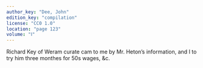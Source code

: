 ```yaml
---
author_key: "Dee, John"
edition_key: "compilation"
license: "CC0 1.0"
location: "page 123"
volume: "Ⅰ"
---
```

Richard Key of Weram curate cam to me by Mr. Heton’s information, and I to try
him three monthes for 50s wages, &c.
